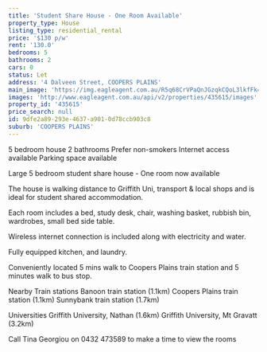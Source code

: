 ```yaml
---
title: 'Student Share House - One Room Available'
property_type: House
listing_type: residential_rental
price: '$130 p/w'
rent: '130.0'
bedrooms: 5
bathrooms: 2
cars: 0
status: Let
address: '4 Dalveen Street, COOPERS PLAINS'
main_image: 'https://img.eagleagent.com.au/R5q68CrVPaQnJGzqkCQoL3lkfFk=/1280x854/smart/https://s3-us-west-2.amazonaws.com/eagleagent-orig/images/6826127/415381743-image-M.jpg'
images: 'http://www.eagleagent.com.au/api/v2/properties/435615/images'
property_id: '435615'
price_search: null
id: 9dfe2a89-293e-4637-a901-0d78ccb903c8
suburb: 'COOPERS PLAINS'
---
```

5 bedroom house
2 bathrooms
Prefer non-smokers
Internet access available
Parking space available

Large 5 bedroom student share house - One room now available

The house is walking distance to Griffith Uni, transport & local shops and is ideal for student shared accommodation.

Each room includes a bed, study desk, chair, washing basket, rubbish bin, wardrobes, small bed side table.

Wireless internet connection is included along with electricity and water.

Fully equipped kitchen, and laundry.

Conveniently located 5 mins walk to Coopers Plains train station and 5 minutes walk to bus stop.

Nearby Train stations
Banoon train station (1.1km)
Coopers Plains train station (1.1km)
Sunnybank train station (1.7km)

Universities
Griffith University, Nathan (1.6km)
Griffith University, Mt Gravatt (3.2km)

Call Tina Georgiou on 0432 473589 to make a time to view the rooms